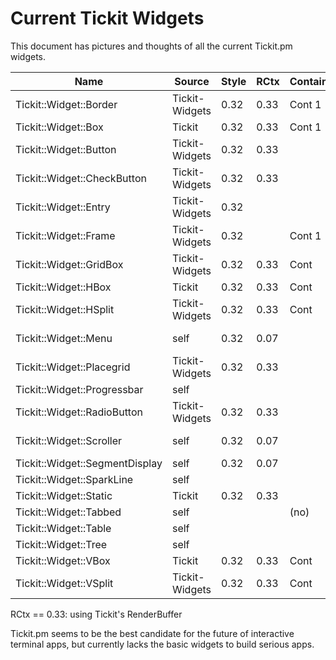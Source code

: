 # Current Tickit Widgets

This document has pictures and thoughts of all the current Tickit.pm
widgets.

| Name                           | Source         | Style | RCtx | Container | Notes |
|--------------------------------|----------------|-------|------|-----------|-------|
| Tickit::Widget::Border         | Tickit-Widgets | 0.32  | 0.33 | Cont 1    |       |
| Tickit::Widget::Box            | Tickit         | 0.32  | 0.33 | Cont 1    |       |
| Tickit::Widget::Button         | Tickit-Widgets | 0.32  | 0.33 |           |       |
| Tickit::Widget::CheckButton    | Tickit-Widgets | 0.32  | 0.33 |           | Test-case for Tickit::Style |
| Tickit::Widget::Entry          | Tickit-Widgets | 0.32  |      |           |       |
| Tickit::Widget::Frame          | Tickit-Widgets | 0.32  |      | Cont 1    |       |
| Tickit::Widget::GridBox        | Tickit-Widgets | 0.32  | 0.33 | Cont      |       |
| Tickit::Widget::HBox           | Tickit         | 0.32  | 0.33 | Cont      |       |
| Tickit::Widget::HSplit         | Tickit-Widgets | 0.32  | 0.33 | Cont      |       |
| Tickit::Widget::Menu           | self           | 0.32  | 0.07 |           | Test-case for Tickit::RenderContext |
| Tickit::Widget::Placegrid      | Tickit-Widgets | 0.32  | 0.33 |           |       |
| Tickit::Widget::Progressbar    | self           |       |      |           |       |
| Tickit::Widget::RadioButton    | Tickit-Widgets | 0.32  | 0.33 |           | Test-case for Tickit::Style |
| Tickit::Widget::Scroller       | self           | 0.32  | 0.07 |           | Test-case for Tickit::RenderContext |
| Tickit::Widget::SegmentDisplay | self           | 0.32  | 0.07 |           |       |
| Tickit::Widget::SparkLine      | self           |       |      |           |       |
| Tickit::Widget::Static         | Tickit         | 0.32  | 0.33 |           |       |
| Tickit::Widget::Tabbed         | self           |       |      | (no)      |       |
| Tickit::Widget::Table          | self           |       |      |           |       |
| Tickit::Widget::Tree           | self           |       |      |           |       |
| Tickit::Widget::VBox           | Tickit         | 0.32  | 0.33 | Cont      |       |
| Tickit::Widget::VSplit         | Tickit-Widgets | 0.32  | 0.33 | Cont      |       |

RCtx == 0.33: using Tickit's RenderBuffer

Tickit.pm seems to be the best candidate for the future of
interactive terminal apps, but currently lacks the basic widgets to
build serious apps.

